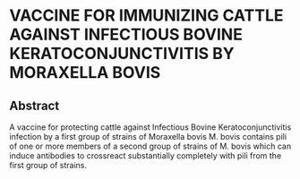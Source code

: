 # VACCINE FOR IMMUNIZING CATTLE AGAINST INFECTIOUS BOVINE KERATOCONJUNCTIVITIS BY MORAXELLA BOVIS

## Abstract
A vaccine for protecting cattle against Infectious Bovine Keratoconjunctivitis infection by a first group of strains of Moraxella bovis M. bovis contains pili of one or more members of a second group of strains of M. bovis which can induce antibodies to crossreact substantially completely with pili from the first group of strains.